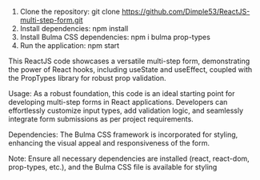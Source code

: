 1. Clone the repository: git clone https://github.com/Dimple53/ReactJS-multi-step-form.git
2. Install dependencies: npm install
3. Install Bulma CSS dependencies: npm i bulma prop-types
4. Run the application: npm start

This ReactJS code showcases a versatile multi-step form, demonstrating the power of React hooks, including useState and useEffect, coupled with the PropTypes library for robust prop validation.

Usage:
As a robust foundation, this code is an ideal starting point for developing multi-step forms in React applications. Developers can effortlessly customize input types, add validation logic, and seamlessly integrate form submissions as per project requirements.

Dependencies:
The Bulma CSS framework is incorporated for styling, enhancing the visual appeal and responsiveness of the form.

Note:
Ensure all necessary dependencies are installed (react, react-dom, prop-types, etc.), and the Bulma CSS file is available for styling
